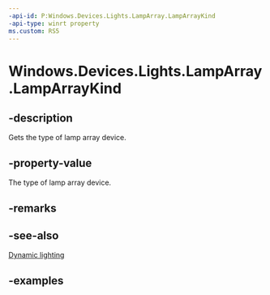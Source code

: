 ```yaml
---
-api-id: P:Windows.Devices.Lights.LampArray.LampArrayKind
-api-type: winrt property
ms.custom: RS5
---
```


<!-- Property syntax.
public LampArrayKind LampArrayKind { get; }
-->

# Windows.Devices.Lights.LampArray.LampArrayKind

## -description

Gets the type of lamp array device.

## -property-value

The type of lamp array device.

## -remarks

## -see-also

[Dynamic lighting](/windows/uwp/devices-sensors/lighting-dynamic-lamparray)

## -examples
